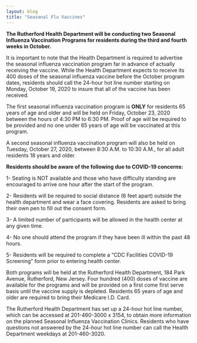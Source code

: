 ```yaml
---
layout: blog
title: "Seasonal Flu Vaccines"
---
```



**The Rutherford Health Department will be conducting two Seasonal Influenza Vaccination Programs for residents during
the third and fourth weeks in October.**

It is important to note that the Health Department is required to advertise the seasonal influenza vaccination program
far in advance of actually receiving the vaccine. While the Health Department expects to receive its 400 doses of the
seasonal influenza vaccine before the October program dates, residents should call the 24-hour hot line number
starting on Monday, October 19, 2020 to insure that all of the vaccine has been received.

The first seasonal influenza vaccination program is **ONLY** for residents 65 years of age and older and will be held on
Friday, October 23, 2020 between the hours of 4:30 PM to 6:30 PM. Proof of age will be required to be provided and no
one under 65 years of age will be vaccinated at this program.

A second seasonal influenza vaccination program will also be held on Tuesday, October 27, 2020, between 8:30 A.M. to
10:30 A.M., for all adult residents 18 years and older.

**Residents should be aware of the following due to COVID-19 concerns:**

1- Seating is NOT available and those who have difficulty standing are encouraged to arrive one hour after
the start of the program.

2- Residents will be required to social distance (6 feet apart) outside the health department and wear a face
covering. Residents are asked to bring their own pen to fill out the consent form.

3- A limited number of participants will be allowed in the health center at any given time.

4- No one should attend the program if they have been ill within the past 48 hours.

5- Residents will be required to complete a “CDC Facilities COVID-19 Screening” form prior to entering
health center.

Both programs will be held at the Rutherford Health Department, 184 Park Avenue, Rutherford, New Jersey.
Four hundred (400) doses of vaccine are available for the programs and will be provided on a first come first serve basis
until the vaccine supply is depleted. Residents 65 years of age and older are required to bring their Medicare I.D.
Card.

The Rutherford Health Department has set up a 24-hour hot line number, which can be accessed at 201-460-3000 x 3154,
to obtain more information on the planned Seasonal Influenza Vaccination Clinics. Residents who have questions not
answered by the 24-hour hot line number can call the Health Department weekdays at 201-460-3020.
